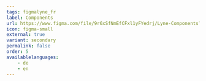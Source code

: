 ```yaml
---
tags: figmalyne_fr
label: Components
url: https://www.figma.com/file/9r6xSfNmEfCFxl1yFYedrj/Lyne-Components?t=pwg42Xg69vCDcyng-1
icon: figma-small
external: true
variant: secondary
permalink: false
order: 5
availablelanguages: 
    - de
    - en
---
```




